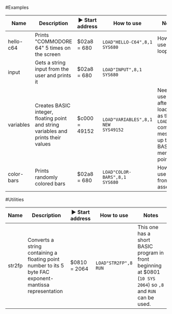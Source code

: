 #Examples

Name | Description | :arrow_forward: Start address | How to use | Notes
---- | ----------- | ----------------------------- | ---------- | -----
hello-c64 | Prints "COMMODORE 64" 5 times on the screen | $02a8 = 680 | ```LOAD"HELLO-C64",8,1```<br>```SYS680``` | How to use a loop
input | Gets a string input from the user and prints it | $02a8 = 680 | ```LOAD"INPUT",8,1```<br>```SYS680``` | 
variables | Creates BASIC integer, floating point and string variables and prints their values | $c000 = 49152 | ```LOAD"VARIABLES",8,1```<br>```NEW```<br>```SYS49152``` | Need to use ```NEW``` after loading as the ```LOAD``` command messes up the BASIC memory pointers.
color-bars | Prints randomly colored bars | $02a8 = 680 | ```LOAD"COLOR-BARS",8,1```<br>```SYS680``` | How to use RND from assembly

#Utilities

Name | Description | :arrow_forward: Start address | How to use | Notes
---- | ----------- | ----------------------------- | ---------- | -----
str2fp | Converts a string containing a floating point number to its 5 byte FAC exponent-mantissa representation | $0810 = 2064 | ```LOAD"STR2FP",8```<br>```RUN``` | This one has a short BASIC program in front beginning at $0801 (```10 SYS 2064```) so ```,8``` and ```RUN``` can be used.
